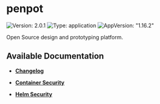 # penpot

![Version: 2.0.1](https://img.shields.io/badge/Version-2.0.1-informational?style=flat-square) ![Type: application](https://img.shields.io/badge/Type-application-informational?style=flat-square) ![AppVersion: "1.16.2"](https://img.shields.io/badge/AppVersion-"1.16.2"-informational?style=flat-square)

Open Source design and prototyping platform.

## Available Documentation

- [**Changelog**](CHANGELOG)

- [**Container Security**](container-security)

- [**Helm Security**](helm-security)

